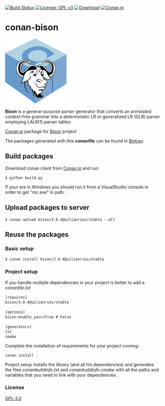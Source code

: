 [![Build Status](https://travis-ci.org/uilianries/conan-bison.svg?branch=release/3.0.4)](https://travis-ci.org/uilianries/conan-bison)
[![License: GPL v3](https://img.shields.io/badge/License-GPL%20v3-red.svg)](http://www.gnu.org/licenses/gpl-3.0)
[![Download](https://api.bintray.com/packages/uilianries/conan/bison%3Auilianries/images/download.svg?version=3.0.4%3Astable)](https://bintray.com/uilianries/conan/bbison%3Auilianries/3.0.4%3Astable/link)
[![Conan.io](https://img.shields.io/badge/conan.io-bison%2F3.0.4-green.svg?logo=data:image/png;base64%2CiVBORw0KGgoAAAANSUhEUgAAAA4AAAAOCAMAAAAolt3jAAAA1VBMVEUAAABhlctjlstkl8tlmMtlmMxlmcxmmcxnmsxpnMxpnM1qnc1sn85voM91oM11oc1xotB2oc56pNF6pNJ2ptJ8ptJ8ptN9ptN8p9N5qNJ9p9N9p9R8qtOBqdSAqtOAqtR%2BrNSCrNJ/rdWDrNWCsNWCsNaJs9eLs9iRvNuVvdyVv9yXwd2Zwt6axN6dxt%2Bfx%2BChyeGiyuGjyuCjyuGly%2BGlzOKmzOGozuKoz%2BKqz%2BOq0OOv1OWw1OWw1eWx1eWy1uay1%2Baz1%2Baz1%2Bez2Oe02Oe12ee22ujUGwH3AAAAAXRSTlMAQObYZgAAAAFiS0dEAIgFHUgAAAAJcEhZcwAACxMAAAsTAQCanBgAAAAHdElNRQfgBQkREyOxFIh/AAAAiklEQVQI12NgAAMbOwY4sLZ2NtQ1coVKWNvoc/Eq8XDr2wB5Ig62ekza9vaOqpK2TpoMzOxaFtwqZua2Bm4makIM7OzMAjoaCqYuxooSUqJALjs7o4yVpbowvzSUy87KqSwmxQfnsrPISyFzWeWAXCkpMaBVIC4bmCsOdgiUKwh3JojLgAQ4ZCE0AMm2D29tZwe6AAAAAElFTkSuQmCC)](http://www.conan.io/source/bison/3.0.4/uilianries/stable)

# conan-bison

![Conan Bison](conan-bison.png)

**Bison** is a general-purpose parser generator that converts an annotated context-free grammar into a deterministic LR or generalized LR (GLR) parser employing LALR(1) parser tables

[Conan.io](https://conan.io) package for [Bison](https://www.gnu.org/software/bison/) project

The packages generated with this **conanfile** can be found in [Bintray](https://bintray.com/uilianries/conan/bison%3Auilianries).

## Build packages

Download conan client from [Conan.io](https://conan.io) and run:

    $ python build.py

If your are in Windows you should run it from a VisualStudio console in order to get "mc.exe" in path.

## Upload packages to server

    $ conan upload bison/3.0.4@uilianries/stable --all

## Reuse the packages

### Basic setup

    $ conan install bison/3.0.4@uilianries/stable

### Project setup

If you handle multiple dependencies in your project is better to add a *conanfile.txt*

    [requires]
    bison/3.0.4@uilianries/stable

    [options]
    bison:enable_yacc=True # False

    [generators]
    txt
    cmake

Complete the installation of requirements for your project running:</small></span>

    conan install .

Project setup installs the library (and all his dependencies) and generates the files *conanbuildinfo.txt* and *conanbuildinfo.cmake* with all the paths and variables that you need to link with your dependencies.

### License
[GPL-3.0](LICENSE)

